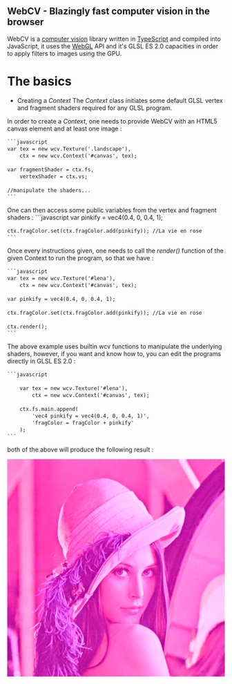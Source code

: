 ## WebCV - Blazingly fast computer vision in the browser

WebCV is a [computer vision](https://en.wikipedia.org/wiki/Computer_vision) library written in [TypeScript](http://www.typescriptlang.org/)
and compiled into JavaScript, it uses the [WebGL](https://developer.mozilla.org/en/docs/Web/API/WebGL_API) API and it's GLSL ES 2.0 capacities
in order to apply filters to images using the GPU.

# The basics

- Creating a *Context*
The *Context* class initiates some default GLSL vertex and fragment shaders required for any GLSL program.

In order to create a *Context*, one needs to provide WebCV with an HTML5 canvas element and at least one image :

	```javascript
	var tex = new wcv.Texture('.landscape'),
		ctx = new wcv.Context('#canvas', tex);
		
	var fragmentShader = ctx.fs,
		vertexShader = ctx.vs;
		
	//manipulate the shaders...
	```
	
One can then access some public variables from the vertex and fragment shaders :
	```javascript
	var pinkify = vec4(0.4, 0, 0.4, 1);
	
	ctx.fragColor.set(ctx.fragColor.add(pinkify)); //La vie en rose
	```

Once every instructions given, one needs to call the *render()* function of the given Context to run the program, so that we have :

	```javascript
	var tex = new wcv.Texture('#lena'),
		ctx = new wcv.Context('#canvas', tex);
		
	var pinkify = vec4(0.4, 0, 0.4, 1);
	
	ctx.fragColor.set(ctx.fragColor.add(pinkify)); //La vie en rose
		
	ctx.render();	
	```
	
The above example uses builtin wcv functions to manipulate the underlying shaders, however, if you want and know how to, you can 
edit the programs directly in GLSL ES 2.0 :

	```javascript
		
		var tex = new wcv.Texture('#lena'),
			ctx = new wcv.Context('#canvas', tex);
	
		ctx.fs.main.append(
			'vec4 pinkify = vec4(0.4, 0, 0.4, 1)',
			'fragColor = fragColor + pinkify'
		);
	```
	
both of the above will produce the following result :

![lena_pinkifify](demo/images/pinkify.png)
	
